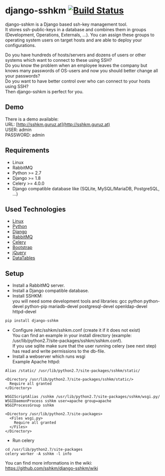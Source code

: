 # django-sshkm [![Build Status](https://travis-ci.org/sshkm/django-sshkm.svg?branch=master)](https://travis-ci.org/sshkm/django-sshkm)
django-sshkm is a Django based ssh-key management tool.  
It stores ssh-public-keys in a database and combines them in groups (Development, Operations, Externals, ...). You can assign these groups to operating system users on target hosts and are able to deploy your configurations.  
  
Do you have hundreds of hosts/servers and dozens of users or other systems which want to connect to these using SSH?  
Do you know the problem when an employee leaves the company but knows many passwords of OS-users and now you should better change all your passwords?  
Do you want to have better control over who can connect to your hosts using SSH?  
Then django-sshkm is perfect for you.

## Demo
There is a demo available:  
URL: [http://sshkm.guruz.at](http://sshkm.guruz.at)  
USER: admin  
PASSWORD: admin  

## Requirements
- Linux
- RabbitMQ
- Python >= 2.7
- Django >= 1.8
- Celery >= 4.0.0
- Django compatible database like (SQLite, MySQL/MariaDB, PostgreSQL, ...)

## Used Technologies
- [Linux](https://www.kernel.org)
- [Python](https://www.python.org)
- [Django](https://www.djangoproject.com)
- [RabbitMQ](https://www.rabbitmq.com)
- [Celery](http://www.celeryproject.org)
- [Bootstrap](http://getbootstrap.com)
- [jQuery](https://jquery.com)
- [DataTables](https://datatables.net)

## Setup
- Install a RabbitMQ server.
- Install a Django compatible database.
- Install SSHKM:  
  you will need some development tools and libraries: gcc python python-devel python-pip mariadb-devel postgresql-devel openldap-devel httpd-devel  
```bash
pip install django-sshkm
```
- Configure /etc/sshkm/sshkm.conf (create it if it does not exist)  
  You can find an example in your install directory (example: /usr/lib/python2.7/site-packages/sshkm/sshkm.conf).  
  If you use sqlite make sure that the user running celery (see next step) has read and write permissions to the db-file.
- Install a webserver which runs wsgi  
  Example Apache httpd:  
```
Alias /static/ /usr/lib/python2.7/site-packages/sshkm/static/

<Directory /usr/lib/python2.7/site-packages/sshkm/static/>
  Require all granted
</Directory>

WSGIScriptAlias /sshkm /usr/lib/python2.7/site-packages/sshkm/wsgi.py/
WSGIDaemonProcess sshkm user=apache group=apache
WSGIProcessGroup sshkm

<Directory /usr/lib/python2.7/site-packages>
  <Files wsgi.py>
    Require all granted
  </Files>
</Directory>
```
- Run celery  
```
cd /usr/lib/python2.7/site-packages
celery worker -A sshkm -l info
```

You can find more informations in the wiki: https://github.com/sshkm/django-sshkm/wiki
